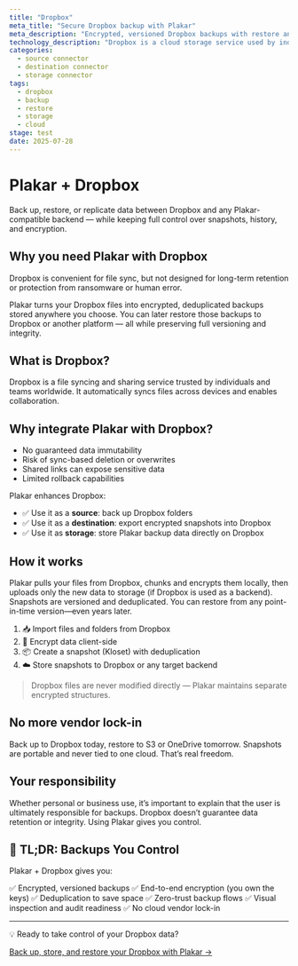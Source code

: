 ```yaml
---
title: "Dropbox"
meta_title: "Secure Dropbox backup with Plakar"
meta_description: "Encrypted, versioned Dropbox backups with restore and storage capabilities"
technology_description: "Dropbox is a cloud storage service used by individuals and teams to sync and share files across devices."
categories:
  - source connector
  - destination connector
  - storage connector
tags:
  - dropbox
  - backup
  - restore
  - storage
  - cloud
stage: test
date: 2025-07-28
---
```


# Plakar + Dropbox

Back up, restore, or replicate data between Dropbox and any Plakar-compatible backend — while keeping full control over snapshots, history, and encryption.

## Why you need Plakar with Dropbox

Dropbox is convenient for file sync, but not designed for long-term retention or protection from ransomware or human error.

Plakar turns your Dropbox files into encrypted, deduplicated backups stored anywhere you choose. You can later restore those backups to Dropbox or another platform — all while preserving full versioning and integrity.

## What is Dropbox?

Dropbox is a file syncing and sharing service trusted by individuals and teams worldwide. It automatically syncs files across devices and enables collaboration.

## Why integrate Plakar with Dropbox?

- No guaranteed data immutability
- Risk of sync-based deletion or overwrites
- Shared links can expose sensitive data
- Limited rollback capabilities

Plakar enhances Dropbox:

- ✅ Use it as a **source**: back up Dropbox folders
- ✅ Use it as a **destination**: export encrypted snapshots into Dropbox
- ✅ Use it as **storage**: store Plakar backup data directly on Dropbox

## How it works

Plakar pulls your files from Dropbox, chunks and encrypts them locally, then uploads only the new data to storage (if Dropbox is used as a backend). Snapshots are versioned and deduplicated. You can restore from any point-in-time version—even years later.

1. 📥 Import files and folders from Dropbox
2. 🔐 Encrypt data client-side
3. 📦 Create a snapshot (Kloset) with deduplication
4. ☁️ Store snapshots to Dropbox or any target backend

> Dropbox files are never modified directly — Plakar maintains separate encrypted structures.

## No more vendor lock-in

Back up to Dropbox today, restore to S3 or OneDrive tomorrow. Snapshots are portable and never tied to one cloud. That’s real freedom.

## Your responsibility

Whether personal or business use, it’s important to explain that the user is ultimately responsible for backups. Dropbox doesn’t guarantee data retention or integrity. Using Plakar gives you control.

## 🔄 TL;DR: Backups You Control

Plakar + Dropbox gives you:

✅ Encrypted, versioned backups
✅ End-to-end encryption (you own the keys)
✅ Deduplication to save space
✅ Zero-trust backup flows
✅ Visual inspection and audit readiness
✅ No cloud vendor lock-in

---

💡 Ready to take control of your Dropbox data?

[Back up, store, and restore your Dropbox with Plakar →](docs/main/integrations/dropbox/)
